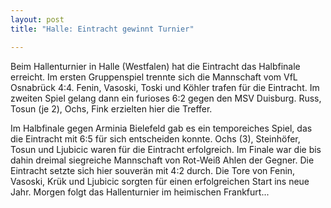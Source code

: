 ```yaml
---
layout: post
title: "Halle: Eintracht gewinnt Turnier"

---
```


Beim Hallenturnier in Halle (Westfalen) hat die Eintracht das Halbfinale erreicht. Im ersten Gruppenspiel trennte sich die Mannschaft vom VfL Osnabrück 4:4. Fenin, Vasoski, Toski und Köhler trafen für die Eintracht. Im zweiten Spiel gelang dann ein furioses 6:2 gegen den MSV Duisburg. Russ, Tosun (je 2), Ochs, Fink erzielten hier die Treffer. 

Im Halbfinale gegen Arminia Bielefeld gab es ein temporeiches Spiel, das die Eintracht mit 6:5 für sich entscheiden konnte. Ochs (3), Steinhöfer, Tosun und Ljubicic waren für die Eintracht erfolgreich. Im Finale war die bis dahin dreimal siegreiche Mannschaft von Rot-Weiß Ahlen der Gegner. Die Eintracht setzte sich hier souverän mit 4:2 durch. Die Tore von Fenin, Vasoski, Krük und Ljubicic sorgten für einen erfolgreichen Start ins neue Jahr. Morgen folgt das Hallenturnier im heimischen Frankfurt...
